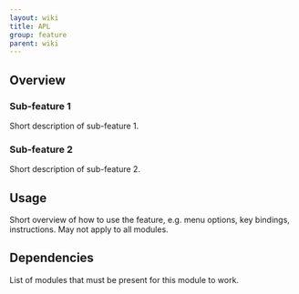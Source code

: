 ```yaml
---
layout: wiki
title: APL
group: feature
parent: wiki
---
```


## Overview

### Sub-feature 1
Short description of sub-feature 1.
### Sub-feature 2
Short description of sub-feature 2.


## Usage
Short overview of how to use the feature, e.g. menu options, key bindings, 
instructions. May not apply to all modules.


## Dependencies
List of modules that must be present for this module to work.
